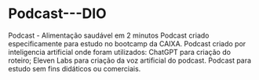 # Podcast---DIO
Podcast - Alimentação saudável em 2 minutos
Podcast criado especificamente para estudo no bootcamp da CAIXA.
Podcast criado por inteligencia artificial onde foram utilizados:
  ChatGPT para criação do roteiro;
  Eleven Labs para criação da voz artificial do podcast.
Podcast para estudo sem fins didáticos ou comerciais. 
